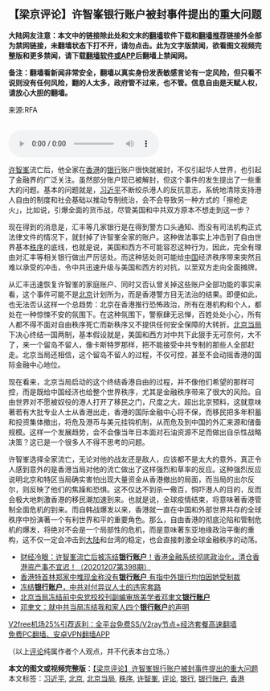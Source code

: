 <h2>【梁京评论】许智峯银行账户被封事件提出的重大问题</h2> <p class="notice"><b>大陆网友注意：本文中的链接除此处和文末的<a href="https://github.com/bannedbook/fanqiang" >翻墙</a>软件下载和<a href="https://github.com/killgcd/justmysocks/blob/master/README.md">翻墙推荐</a>链接外全部为禁网链接，未翻墙状态下打不开，请勿点击。此为文字版禁闻，欲看图文视频完整版和更多禁闻，请下载<a href="https://github.com/bannedbook/fanqiang">翻墙软件或APP</a>后翻墙上禁闻网。</p><p>备注：翻墙看新闻非常安全，翻墙以真实身份发表敏感言论有一定风险，但只看不说则没有任何风险，翻的人太多，政府管不过来，也不管。信息自由是天赋人权，请放心大胆的翻墙。</b></p>  <div class="entry"> <p>来源:RFA</p> <p><br /> <audio controls="controls" preload="metadata" src="https://www.rfa.org/cantonese/commentaries/lj/com-12082020074840.html/@@stream" type="audio/mpeg"><br /> </audio></p>  <p><a href="https://www.bannedbook.org/bnews/tag/%E8%AE%B8%E6%99%BA%E5%B3%AF/" class="st_tag internal_tag" rel="tag" title="标签 许智峯 下的日志">许智峯</a>流亡后，他全家在<a href="https://www.bannedbook.org/bnews/tag/%e9%a6%99%e6%b8%af/" class="st_tag internal_tag" rel="tag" title="标签 香港 下的日志">香港</a>的<a href="https://www.bannedbook.org/bnews/tag/%e9%93%b6%e8%a1%8c/" class="st_tag internal_tag" rel="tag" title="标签 银行 下的日志">银行</a>账户很快就被封，不仅引起华人世界，也引起了金融界的广泛关注。虽然部分账户现已被解封，但这个事件的发生提出了一些重大的问题。基本的问题就是，<a href="https://www.bannedbook.org/bnews/tag/%e4%b9%a0%e8%bf%91%e5%b9%b3/" class="st_tag internal_tag" rel="tag" title="标签 习近平 下的日志">习近平</a>不断绞杀港人的反抗意志，系统地清除支持港人自由的制度和社会基础以推动专制统治，会不会导致另一种方式的「擦枪走火」，比如说，引爆全面的货币战，尽管美国和中共双方原本不想走到这一步？</p> <p>现在得到的消息是，汇丰等几家银行是在得到警方口头通知、而没有司法机构正式法律文件的情况下，就封掉了许智峯全家的账户。这种做法事实上冲击到了自由世界基本<a href="https://www.bannedbook.org/bnews/tag/%E7%A7%A9%E5%BA%8F/" class="st_tag internal_tag" rel="tag" title="标签 秩序 下的日志">秩序</a>的底线，也就是说，美国和西方不可能容忍这种行为，因此，完全有理由对汇丰等相关银行做出严厉惩处。而这种惩处则可能给<span class='wp_keywordlink_affiliate'><a href="https://www.bannedbook.org/" title="中国" target="_blank">中国</a></span>经济秩序带来突然且难以承受的冲击，令中共迅速升级与美国和西方的对抗，以至双方走向全面摊牌。</p>  <p>从汇丰迅速恢复许智峯的家庭账户、同时又否认曾关掉这些账户全部功能的事实来看，这个事件可能不是<a href="https://www.bannedbook.org/bnews/tag/%e5%8c%97%e4%ba%ac/" class="st_tag internal_tag" rel="tag" title="标签 北京 下的日志">北京</a>计划所为，而是香港警方目无法治的结果。即便如此，也无法否认这样一个总趋势：北京在香港推行恐怖政治，所有在港机构和个人，都处在一种惊悚不安的氛围下。在这种氛围下，警察肆无忌惮，百姓处处小心，所有人都不得不面对自由秩序死亡而新秩序又不提供任何安全保障的大转折。<a href="https://www.bannedbook.org/bnews/tag/%E5%8C%97%E4%BA%AC%E5%BD%93%E5%B1%80/" class="st_tag internal_tag" rel="tag" title="标签 北京当局 下的日志">北京当局</a>下决心终结一国两制，基本假设就是，美国和西方对中共下此狠手无可奈何，大不了，来一个留岛不留人，像卡斯特罗那样，把不能接受中共专制的那些人全部赶走。北京当局还相信，这个留岛不留人的过程，不仅可控，甚至不会动摇香港的国际金融中心地位。</p> <p>现在看来，北京当局启动的这个终结香港自由的过程，并不像他们希望的那样可控，而是既给中国经济也给整个世界秩序，尤其是金融秩序带来了很大的风险。自由世界对不愿被奴役的港人打开了移民之门，尺度之大，超出北京预料，这就意味著若有大批专业人士从香港出走，香港的国际金融中心将不保，而移民把多年积蓄和投资集体撤出，将危及港币与美元挂钩机制，从而危及到中国的外汇来源和储备规模。这样一个发展趋势，会不会像当年日本面对石油资源不足而做出自杀性战略决策？这已是一个很多人不得不思考的问题。</p>  <p>许智峯选择全家流亡，无论对他的战友还是敌人，应该都不是太大的意外，真正令人感到意外的是香港当局对他的流亡做出了这样强烈和草率的反应。这种强烈反应说明北京和特区当局确实害怕出现大量资金从香港撤出的局面，而当局的出尔反尔，则反映了他们的焦躁和恐惧。这不仅达不到杀一儆百，恫吓港人的目的，反而会极大地刺激香港的移民潮加速到来。也就是说，全球疫情结束，将意味著香港管制全面危机的到来。而自韩战爆发以来，香港就一直在中国和外部世界共存的全球秩序中扮演著一个有利世界和平的重要角色。那么，自由香港的彻底沦陷和管制危机的爆发，将绝对不会是一个局部性的危机，而是意味著东亚地缘政治平衡的重构，这不仅一定会冲击到<span class='wp_keywordlink_affiliate'><a href="https://www.bannedbook.org/" title="大陆" target="_blank">大陆</a></span>和台湾的稳定，也会直接刺激全球金融秩序的动荡。</p> <ul class='op-related-articles' title='相关阅读'> <li><a href='https://www.bannedbook.org/bnews/bannedvideo/20201207/1443551.html' target='_blank'>财经冷眼：许智峯流亡后被冻结<b>银行账户</b>！香港金融系统彻底政治化，清仓香港资产事不宜迟！（20201207第398期）</a></li> <li><a href='https://www.bannedbook.org/bnews/cnnews/hknews/20201130/1439582.html' target='_blank'>香港特首林郑家中堆现金称没有<b>银行账户</b> 有指中外银行均怕因她受制裁</a></li> <li><a href='https://www.bannedbook.org/bnews/headline/20201120/1433973.html' target='_blank'>冻结<b>银行账户</b>，中共对付异议人士的违宪套路</a></li> <li><a href='https://www.bannedbook.org/bnews/headline/20201120/1433846.html' target='_blank'>北京当局冻结前中央党校校刊副编审旅美学者邓聿文<b>银行账户</b></a></li> <li><a href='https://www.bannedbook.org/bnews/baitai/20201119/1433712.html' target='_blank'>邓聿文：就中共当局冻结我和家人四个<b>银行账户</b>的声明</a></li> </ul> <p class="texttj"> <a href="https://github.com/bannedbook/fanqiang/wiki/V2ray%E6%9C%BA%E5%9C%BA" target="_blank">V2free机场25%引荐返利：全平台免费SS/V2ray节点+经济套餐高速翻墙</a><br/> <a href="https://github.com/bannedbook/fanqiang/wiki/%E7%A6%81%E9%97%BB%E7%BD%91%E5%AE%89%E5%8D%93%E7%BF%BB%E5%A2%99%E6%96%B0%E9%97%BBAPP" target="_blank">免费PC翻墙、安卓VPN翻墙APP</a></p><p>（以上<span class='wp_keywordlink_affiliate'><a href="https://www.bannedbook.org/bnews/comments/" title="新闻评论" target="_blank">评论</a></span>纯属作者个人观点，并不代表本台立场。）</p> <a name='sharetosocial'></a>       <div><b>本文的图文或视频完整版</b>：<a href='https://www.bannedbook.org/bnews/comments/20201216/1448851.html'>【梁京评论】许智峯银行账户被封事件提出的重大问题</a></div>  </div><!--END ENTRY--> <div class="postfooter"> <div>本文标签：<a href="https://www.bannedbook.org/bnews/tag/%e4%b9%a0%e8%bf%91%e5%b9%b3/" rel="tag">习近平</a>, <a href="https://www.bannedbook.org/bnews/tag/%e5%8c%97%e4%ba%ac/" rel="tag">北京</a>, <a href="https://www.bannedbook.org/bnews/tag/%E5%8C%97%E4%BA%AC%E5%BD%93%E5%B1%80/" rel="tag">北京当局</a>, <a href="https://www.bannedbook.org/bnews/tag/%E7%A7%A9%E5%BA%8F/" rel="tag">秩序</a>, <a href="https://www.bannedbook.org/bnews/tag/%E8%AE%B8%E6%99%BA%E5%B3%AF/" rel="tag">许智峯</a>, <a href="https://www.bannedbook.org/bnews/tag/%E8%AF%84%E8%AE%BA/" rel="tag">评论</a>, <a href="https://www.bannedbook.org/bnews/tag/%e9%93%b6%e8%a1%8c/" rel="tag">银行</a>, <a href="https://www.bannedbook.org/bnews/tag/%e9%93%b6%e8%a1%8c%e8%b4%a6%e6%88%b7/" rel="tag">银行账户</a>, <a href="https://www.bannedbook.org/bnews/tag/%e9%a6%99%e6%b8%af/" rel="tag">香港</a></div>  </div><!--END POSTFOOTER--> 